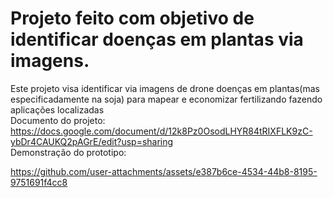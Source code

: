 # Projeto feito com objetivo de identificar doenças em plantas via imagens.
Este projeto visa identificar via imagens de drone doenças em plantas(mas especificadamente na soja) para mapear e economizar fertilizando fazendo aplicações localizadas  
Documento do projeto: https://docs.google.com/document/d/12k8Pz0OsodLHYR84tRIXFLK9zC-ybDr4CAUKQ2pAGrE/edit?usp=sharing  
Demonstração do prototipo:

https://github.com/user-attachments/assets/e387b6ce-4534-44b8-8195-9751691f4cc8
